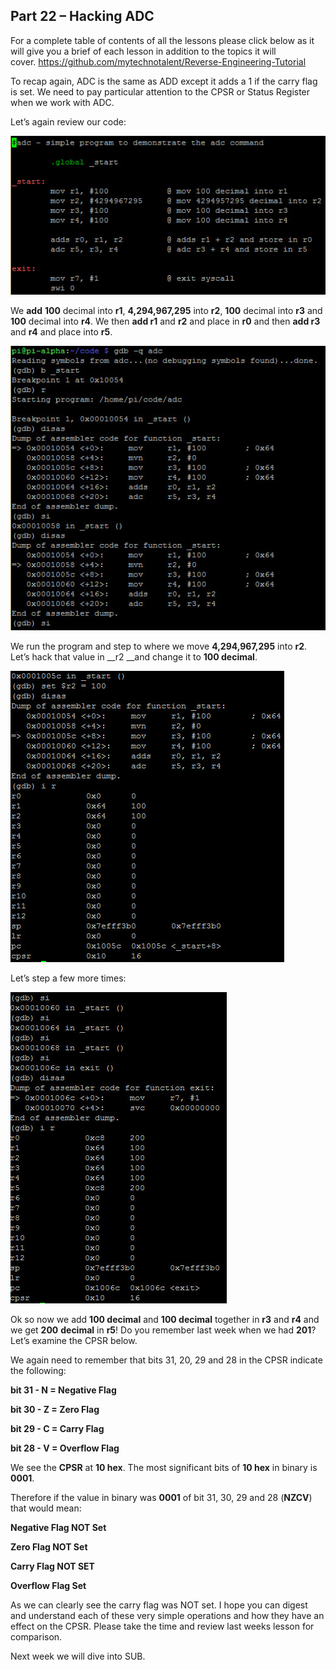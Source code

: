 ## Part 22 – Hacking ADC

For a complete table of contents of all the lessons please click below as it will give you a brief of each lesson in addition to the topics it will cover.&nbsp;https://github.com/mytechnotalent/Reverse-Engineering-Tutorial

To recap again, ADC is the same as ADD except it adds a 1 if the carry flag is set. We need to pay particular attention to the CPSR or Status Register when we work with ADC.

Let’s again review our code:

<div class="slate-resizable-image-embed slate-image-embed__resize-full-width"><img src="/imgs/1520144168134.jpg"/></div>

We __add__ __100__ decimal into __r1__, __4,294,967,295__ into __r2__, __100__ decimal into __r3__ and __100__ decimal into __r4__. We then __add r1__ and __r2__ and place in __r0__ and then __add r3__ and __r4__ and place into __r5__.

<div class="slate-resizable-image-embed slate-image-embed__resize-full-width"><img src="/imgs/1520170920932.jpg"/></div>

We run the program and step to where we move __4,294,967,295__ into __r2__. Let’s hack that value in __r2 __and change it to __100 decimal__.

<div class="slate-resizable-image-embed slate-image-embed__resize-middle"><img src="/imgs/1520230872538.jpg"/></div>

Let’s step a few more times:

<div class="slate-resizable-image-embed slate-image-embed__resize-middle"><img src="/imgs/1520243287330.jpg"/></div>

Ok so now we add __100 decimal__ and __100 decimal__ together in __r3__ and __r4__ and we get __200__ __decimal__ in __r5__! Do you remember last week when we had __201__? Let’s examine the CPSR below.

We again need to remember that bits 31, 20, 29 and 28 in the CPSR indicate the following:

__bit 31 - N = Negative Flag__

__bit 30 - Z = Zero Flag__

__bit 29 - C = Carry Flag__

__bit 28 - V = Overflow Flag__

We see the __CPSR__ at __10 hex__. The most significant bits of __10 hex__ in binary is __0001__.

Therefore if the value in binary was __0001__ of bit 31, 30, 29 and 28 (__NZCV__) that would mean:

__Negative Flag NOT Set__

__Zero Flag NOT Set__

__Carry Flag NOT SET__

__Overflow Flag Set__

As we can clearly see the carry flag was NOT set. I hope you can digest and understand each of these very simple operations and how they have an effect on the CPSR. Please take the time and review last weeks lesson for comparison.

Next week we will dive into SUB.